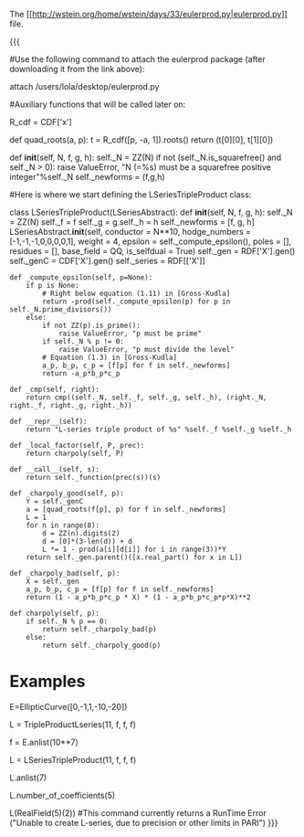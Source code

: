 The [[http://wstein.org/home/wstein/days/33/eulerprod.py|eulerprod.py]] file.

{{{

#Use the following command to attach the eulerprod package (after downloading it from the link above):

attach /users/lola/desktop/eulerprod.py


#Auxiliary functions that will be called later on:

R_cdf = CDF['x']

def quad_roots(a, p):
    t = R_cdf([p, -a, 1]).roots()
    return (t[0][0], t[1][0])


def __init__(self, N, f, g, h):
    self._N = ZZ(N)
    if not (self._N.is_squarefree() and self._N > 0):
        raise ValueError, "N (=%s) must be a squarefree positive integer"%self._N
    self._newforms = (f,g,h)


#Here is where we start defining the LSeriesTripleProduct class:

class LSeriesTripleProduct(LSeriesAbstract):
    def __init__(self, N, f, g, h):
        self._N = ZZ(N)
        self._f = f
        self._g = g
        self._h = h
        self._newforms = [f, g, h]
        LSeriesAbstract.__init__(self, conductor = N**10, hodge_numbers = [-1,-1,-1,0,0,0,0,1], weight = 4, epsilon = self._compute_epsilon(), poles = [], residues = [], base_field = QQ, is_selfdual = True)
        self._gen = RDF['X'].gen()
        self._genC = CDF['X'].gen()
        self._series = RDF[['X']]
    
    def _compute_epsilon(self, p=None):
        if p is None:
            # Right below equation (1.11) in [Gross-Kudla]
            return -prod(self._compute_epsilon(p) for p in self._N.prime_divisors())
        else:
            if not ZZ(p).is_prime():
                raise ValueError, "p must be prime"
            if self._N % p != 0:
                raise ValueError, "p must divide the level"
            # Equation (1.3) in [Gross-Kudla]
            a_p, b_p, c_p = [f[p] for f in self._newforms]
            return -a_p*b_p*c_p
    
    def _cmp(self, right):
        return cmp((self._N, self._f, self._g, self._h), (right._N, right._f, right._g, right._h))
        
    def __repr__(self):
        return "L-series triple product of %s" %self._f %self._g %self._h 
    
    def _local_factor(self, P, prec):
        return charpoly(self, P)
    
    def __call__(self, s):
        return self._function(prec(s))(s)  
        
    def _charpoly_good(self, p):
        Y = self._genC 
        a = [quad_roots(f[p], p) for f in self._newforms]
        L = 1
        for n in range(8):
            d = ZZ(n).digits(2)
            d = [0]*(3-len(d)) + d
            L *= 1 - prod(a[i][d[i]] for i in range(3))*Y
        return self._gen.parent()([x.real_part() for x in L])      
     
    def _charpoly_bad(self, p):
        X = self._gen
        a_p, b_p, c_p = [f[p] for f in self._newforms]
        return (1 - a_p*b_p*c_p * X) * (1 - a_p*b_p*c_p*p*X)**2
    
    def charpoly(self, p):
        if self._N % p == 0:
            return self._charpoly_bad(p)
        else:
            return self._charpoly_good(p)

# Examples

E=EllipticCurve([0,-1,1,-10,-20])  

L = TripleProductLseries(11, f, f, f)

f = E.anlist(10**7)

L = LSeriesTripleProduct(11, f, f, f)

L.anlist(7)

L.number_of_coefficients(5)

L(RealField(5)(2)) #This command currently returns a RunTime Error ("Unable to create L-series, due to precision or other limits in PARI")
}}}
